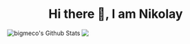 <h1 align='center'>Hi there 👋, I am Nikolay</h1>


<img align="left" alt="bigmeco's Github Stats" src="https://github-readme-stats.vercel.app/api?username=bigmeco&show_icons=true&include_all_commits=true&count_private=true&text_color=40c463&&title_color=30a14e&icon_color=40c463&hide_border=true" />
<img align="center" src="https://github-readme-stats.anuraghazra1.vercel.app/api/top-langs/?username=bigmeco&layout=compact&card_width=445&hide=JavaScript,HTML&text_color=216e39&&title_color=30a14e&hide_border=true" />
